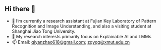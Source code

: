 ## Hi there 👋

- 🔭 I’m currently a research assistant at Fujian Key Laboratory of Pattern Recognition and Image Understanding, and also a visiting student at Shanghai Jiao Tong University.
- 🌱 My research interests primarily focus on Explainable AI and LMMs.
- 📫 Email: qiyanzhao618@gmail.com; zqyqq@xmut.edu.cn



<!--
**ErikZ719/ErikZ719** is a ✨ _special_ ✨ repository because its `README.md` (this file) appears on your GitHub profile.

Here are some ideas to get you started:

- 🔭 I’m currently working on ...
- 🌱 I’m currently learning ...
- 👯 I’m looking to collaborate on ...
- 🤔 I’m looking for help with ...
- 💬 Ask me about ...
- 📫 How to reach me: ...
- 😄 Pronouns: ...
- ⚡ Fun fact: ...
-->
